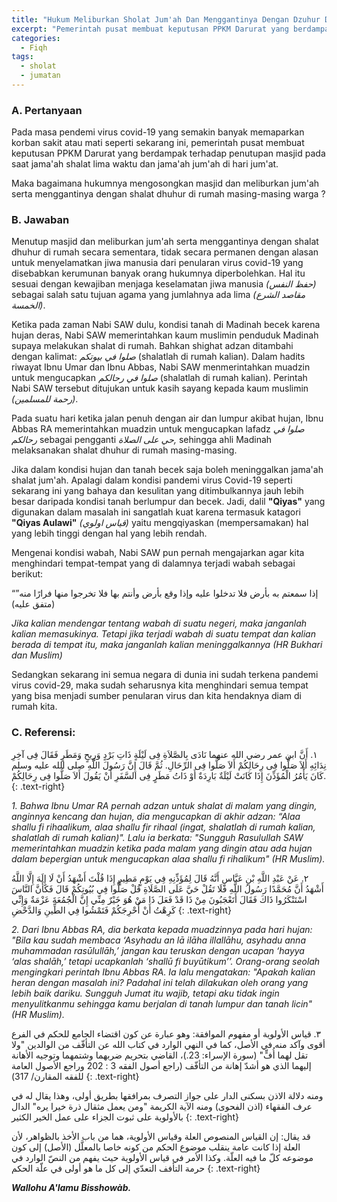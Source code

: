 ```yaml
---
title: "Hukum Meliburkan Sholat Jum'ah Dan Menggantinya Dengan Dzuhur Di Rumah Karena Pandemi COVID-19"
excerpt: "Pemerintah pusat membuat keputusan PPKM Darurat yang berdampak terhadap penutupan masjid pada saat jama'ah shalat lima waktu dan jama'ah jum'ah di hari jum'at"
categories:
  - Fiqh
tags:
  - sholat 
  - jumatan
---
```


### A. Pertanyaan

Pada masa pendemi virus covid-19 yang semakin banyak memaparkan korban sakit atau mati seperti sekarang ini, pemerintah pusat membuat keputusan PPKM Darurat yang berdampak terhadap penutupan masjid pada saat jama'ah shalat lima waktu dan jama'ah jum'ah di hari jum'at.

Maka bagaimana hukumnya mengosongkan masjid dan meliburkan jum'ah serta menggantinya dengan shalat dhuhur di rumah masing-masing warga ?

### B. Jawaban

Menutup masjid dan meliburkan jum'ah serta menggantinya dengan shalat dhuhur di rumah secara sementara, tidak secara permanen dengan alasan untuk menyelamatkan jiwa manusia dari penularan virus covid-19 yang disebabkan kerumunan banyak orang hukumnya diperbolehkan. Hal itu sesuai dengan kewajiban menjaga keselamatan jiwa manusia _(حفظ النفس)_ sebagai salah satu tujuan agama yang jumlahnya ada lima _(مقاصد الشرع الخمسة)_.

Ketika pada zaman Nabi SAW dulu, kondisi tanah di Madinah becek karena hujan deras, Nabi SAW memerintahkan kaum muslimin penduduk Madinah supaya melakukan shalat di rumah. Bahkan shighat adzan ditambahi dengan kalimat: _صلوا في بيوتكم_ (shalatlah di rumah kalian). Dalam hadits riwayat Ibnu Umar dan Ibnu Abbas, Nabi SAW menmerintahkan muadzin untuk mengucapkan _صلوا في رحالكم_ (shalatlah di rumah kalian). Perintah Nabi SAW tersebut ditujukan untuk kasih sayang kepada kaum muslimin _(رحمة للمسلمين)_.

Pada suatu hari ketika jalan penuh dengan air dan lumpur akibat hujan, Ibnu Abbas RA memerintahkan muadzin untuk mengucapkan lafadz _صلوا في رحالكم_ sebagai pengganti _حي على الصلاة,_ sehingga ahli Madinah melaksanakan shalat dhuhur di rumah masing-masing.

Jika dalam kondisi hujan dan tanah becek saja boleh meninggalkan jama'ah shalat jum'ah. Apalagi dalam kondisi pandemi virus Covid-19 seperti sekarang ini yang bahaya dan kesulitan yang ditimbulkannya jauh lebih besar daripada kondisi tanah berlumpur dan becek. Jadi, dalil **"Qiyas"** yang digunakan dalam masalah ini sangatlah kuat karena termasuk katagori **"Qiyas Aulawi"** _(قياس اولوي)_ yaitu mengqiyaskan (mempersamakan) hal yang lebih tinggi dengan hal yang lebih rendah.

Mengenai kondisi wabah, Nabi SAW pun pernah mengajarkan agar kita menghindari tempat-tempat yang di dalamnya terjadi wabah sebagai berikut:

“إذا سمعتم به بأرض فلا تدخلوا عليه وإذا وقع بأرض وأنتم بها فلا تخرجوا منها فرارًا منه” (متفق عليه)

_Jika kalian mendengar tentang wabah di suatu negeri, maka janganlah kalian memasukinya. Tetapi jika terjadi wabah di suatu tempat dan kalian berada di tempat itu, maka janganlah kalian meninggalkannya (HR Bukhari dan Muslim)_

Sedangkan sekarang ini semua negara di dunia ini sudah terkena pandemi virus covid-29, maka sudah seharusnya kita menghindari semua tempat yang bisa menjadi sumber penularan virus dan kita hendaknya diam di rumah kita.

### C. Referensi:

١. أَنَّ ابن عمر رضي الله عنهما نَادَى بِالصَّلاَةِ فِى لَيْلَةٍ ذَاتِ بَرْدٍ وَرِيحٍ وَمَطَرٍ فَقَالَ فِى آخِرِ نِدَائِهِ أَلاَ صَلُّوا فِى رِحَالِكُمْ أَلاَ صَلُّوا فِى الرِّحَالِ. ثُمَّ قَالَ إِنَّ رَسُولَ اللَّهِ صلى الله عليه وسلم كَانَ يَأْمُرُ الْمُؤَذِّنَ إِذَا كَانَتْ لَيْلَةٌ بَارِدَةٌ أَوْ ذَاتُ مَطَرٍ فِى السَّفَرِ أَنْ يَقُولَ أَلاَ صَلُّوا فِى رِحَالِكُمْ.
{: .text-right}

_1. Bahwa Ibnu Umar RA pernah adzan untuk shalat di malam yang dingin, anginnya kencang dan hujan, dia mengucapkan di akhir adzan: “Alaa shallu fi rihaalikum, alaa shallu fir rihaal (ingat, shalatlah di rumah kalian, shalatlah di rumah kalian)". Lalu ia berkata: "Sungguh Rasulullah SAW memerintahkan muadzin ketika pada malam yang dingin atau ada hujan dalam bepergian untuk mengucapkan alaa shallu fi rihalikum" (HR Muslim)._

٢. عَنْ عَبْدِ اللَّهِ بْنِ عَبَّاسٍ أَنَّهُ قَالَ لِمُؤَذِّنِهِ فِي يَوْمٍ مَطِيرٍ إِذَا قُلْتَ أَشْهَدُ أَنْ لَا إِلَهَ إِلَّا اللَّهُ أَشْهَدُ أَنَّ مُحَمَّدًا رَسُولُ اللَّهِ فَلَا تَقُلْ حَيَّ عَلَى الصَّلَاةِ قُلْ صَلُّوا فِي بُيُوتِكُمْ قَالَ فَكَأَنَّ النَّاسَ اسْتَنْكَرُوا ذَاكَ فَقَالَ أَتَعْجَبُونَ مِنْ ذَا قَدْ فَعَلَ ذَا مَنْ هُوَ خَيْرٌ مِنِّي إِنَّ الْجُمُعَةَ عَزْمَةٌ وَإِنِّي كَرِهْتُ أَنْ أُحْرِجَكُمْ فَتَمْشُوا فِي الطِّينِ وَالدَّحْضِ 
{: .text-right}

_2. Dari Ibnu Abbas RA, dia berkata kepada muadzinnya pada hari hujan: "Bila kau sudah membaca ‘Asyhadu an lā ilāha illallāhu, asyhadu anna muhammadan rasūlullāh,’ jangan kau teruskan dengan ucapan ‘hayya ‘alas shalāh,’ tetapi ucapkanlah ‘shallū fi buyūtikum’’. Orang-orang seolah mengingkari perintah Ibnu Abbas RA. Ia lalu mengatakan: "Apakah kalian heran dengan masalah ini? Padahal ini telah dilakukan oleh orang yang lebih baik dariku. Sungguh Jumat itu wajib, tetapi aku tidak ingin menyulitkanmu sehingga kamu berjalan di tanah lumpur dan tanah licin" (HR Muslim)._

٣. قياس الأولوية أو مفهوم الموافقة: وهو عبارة عن كون اقتضاء الجامع للحكم في الفرع أقوى وآكد منه في الأصل، كما في النهي الوارد في كتاب الله عن التأفّف من الوالدين "ولا تقل لهما أُفٍّ" (سورة الإسراء: 23.)، القاضي بتحريم ضربهما وشتمهما وتوجيه الأهانة إليهما الذي هو أشدّ إهانة من التأفّف (راجع أصول الفقه 3 : 202 وراجع الأصول العامة للفقه المقارن/ 317)
{: .text-right}

ومنه دلالة الاذن بسكنى الدار على جواز التصرف بمرافقها بطريق أولى، وهذا يقال له في عرف الفقهاء (اذن الفحوى) ومنه الآية الكريمة "ومن يعمل مثقال ذرة خيرا يره" الدال بالأولوية على ثبوت الجزاء على عمل الخير الكثير
{: .text-right}

قد يقال: إن القياس المنصوص العلة وقياس الأولوية، هما من باب الأخذ بالظواهر، لأن العلة إذا كانت عامة ينقلب موضوع الحكم من كونه خاصا بالمعلَّل (الأصل) إلى كون موضوعه كلّ ما فيه العلّة. وكذا الأمر في قياس الأولوية حيث يفهم من النصّ الوارد في حرمة التأفف التعدّي إلى كل ما هو أولى في علّة الحكم
{: .text-right}

**_Wallohu A'lamu Bisshowàb._**
